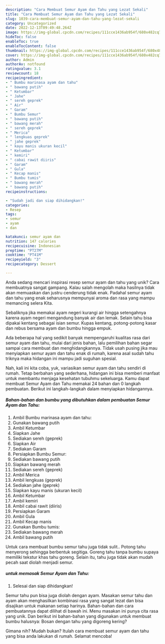 ```yaml
---
description: "Cara Membuat Semur Ayam dan Tahu yang Lezat Sekali"
title: "Cara Membuat Semur Ayam dan Tahu yang Lezat Sekali"
slug: 1039-cara-membuat-semur-ayam-dan-tahu-yang-lezat-sekali
category: Uncategorized
date: 2022-12-13T09:49:48.264Z
image: https://img-global.cpcdn.com/recipes/111cce1436ab954f/680x482cq70/semur-ayam-dan-tahu-foto-resep-utama.jpg
hideToc: false
enableToc: true
enableTocContent: false
thumbnail: https://img-global.cpcdn.com/recipes/111cce1436ab954f/680x482cq70/semur-ayam-dan-tahu-foto-resep-utama.jpg
cover: https://img-global.cpcdn.com/recipes/111cce1436ab954f/680x482cq70/semur-ayam-dan-tahu-foto-resep-utama.jpg
author: Admin
authorAv: notfound
ratingvalue: 3.1
reviewcount: 18
recipeingredient:
- " Bumbu marinasa ayam dan tahu"
- " bawang putih"
- " Ketumbar"
- " Jahe"
- " sereh geprek"
- " Air"
- " Garam"
- " Bumbu Semur"
- " bawang putih"
- " bawang merah"
- " sereh geprek"
- " Merica"
- " lengkuas geprek"
- " jahe geprek"
- " kayu manis ukuran kecil"
- " Ketumbar"
- " kemiri"
- " cabai rawit diiris"
- " Garam"
- " Gula"
- " Kecap manis"
- " Bumbu tumis"
- " bawang merah"
- " bawang putih"
recipeinstructions:

- "Sudah jadi dan siap dihidangkan!"
categories:
- Resep
tags:
- semur
- ayam
- dan

katakunci: semur ayam dan 
nutrition: 147 calories
recipecuisine: Indonesian
preptime: "PT27M"
cooktime: "PT41M"
recipeyield: "3"
recipecategory: Dessert

---
```





Anda sedang mencari inspirasi resep semur ayam dan tahu yang unik? Cara membuatnya sangat gampang. Kalau salah mengolah maka hasilnya tidak akan memuaskan dan justru cenderung tidak enak. Padahal semur ayam dan tahu yang enak seharusnya mempunyai aroma dan rasa yang mampu memancing selera Kita.





Sebaliknya jika memakai ayam negeri kurangi air hingga setengahnya karena ayam negeri mengandung banyak air dan lemak. Selain tahu bisa dipakai kentang sebagai isian semur. Kupas kentang, potong-potong kasar dan rebus bersama ayam dan bumbu hingga empuk.

Ada beberapa hal yang sedikit banyak mempengaruhi kualitas rasa dari semur ayam dan tahu, mulai dari jenis bahan, lalu pemilihan bahan segar sampai cara membuat dan menghidangkannya. Tidak usah pusing jika mau menyiapkan semur ayam dan tahu enak di rumah, karena asal sudah tahu triknya maka hidangan ini mampu jadi suguhan spesial.






Nah, kali ini kita coba, yuk, variasikan semur ayam dan tahu sendiri di rumah. Tetap berbahan yang sederhana, hidangan ini bisa memberi manfaat untuk membantu menjaga kesehatan tubuhmu sekeluarga. Kamu dapat membuat Semur Ayam dan Tahu memakai 24 bahan dan 0 langkah pembuatan. Berikut ini langkah-langkah dalam menyiapkan hidangannya.

<!--inarticleads1-->

##### Bahan-bahan dan bumbu yang dibutuhkan dalam pembuatan Semur Ayam dan Tahu:

1. Ambil  Bumbu marinasa ayam dan tahu:
1. Gunakan  bawang putih
1. Ambil  Ketumbar
1. Siapkan  Jahe
1. Sediakan  sereh (geprek)
1. Siapkan  Air
1. Sediakan  Garam
1. Persiapkan  Bumbu Semur:
1. Sediakan  bawang putih
1. Siapkan  bawang merah
1. Sediakan  sereh (geprek)
1. Ambil  Merica
1. Ambil  lengkuas (geprek)
1. Sediakan  jahe (geprek)
1. Siapkan  kayu manis (ukuran kecil)
1. Ambil  Ketumbar
1. Ambil  kemiri
1. Ambil  cabai rawit (diiris)
1. Persiapkan  Garam
1. Ambil  Gula
1. Ambil  Kecap manis
1. Gunakan  Bumbu tumis:
1. Sediakan  bawang merah
1. Ambil  bawang putih


Untuk cara membuat bumbu semur tahu juga tidak sulit.. Potong tahu menyerong sehingga berbentuk segitiga. Goreng tahu tanpa bumbu supaya memiliki tekstur khas tahu goreng. Selain itu, tahu juga tidak akan mudah pecah saat diolah menjadi semur. 

<!--inarticleads2-->

#####  untuk memasak Semur Ayam dan Tahu:


1. Selesai dan siap dihidangkan!

Semur tahu pun bisa juga diolah dengan ayam. Masakan semur tahu dan ayam akan menghasilkan kombinasi rasa yang sangat lezat dan bisa disajikan untuk makanan setiap harinya. Bahan-bahan dan cara pembuatannya dapat dilihat di bawah ini. Menu masakan ini punya cita rasa yang unik. Dan berikut ini bahan-bahan yang digunakan untuk membuat bumbu halusnya: Bosan dengan tahu yang digoreng kering? 

Gimana nih? Mudah bukan? Itulah cara membuat semur ayam dan tahu yang bisa anda lakukan di rumah. Selamat mencoba!

